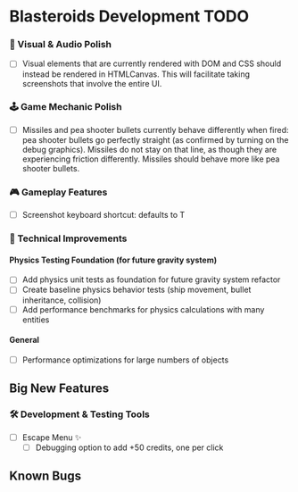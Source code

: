 # Blasteroids Development TODO

### 🎨 Visual & Audio Polish

- [ ] Visual elements that are currently rendered with DOM and CSS should
      instead be rendered in HTMLCanvas. This will facilitate taking screenshots
      that involve the entire UI.

### 🕹️ Game Mechanic Polish

- [ ] Missiles and pea shooter bullets currently behave differently when fired:
      pea shooter bullets go perfectly straight (as confirmed by turning on the
      debug graphics). Missiles do not stay on that line, as though they are
      experiencing friction differently. Missiles should behave more like pea
      shooter bullets.

### 🎮 Gameplay Features

- [ ] Screenshot keyboard shortcut: defaults to T

### 🔧 Technical Improvements

#### Physics Testing Foundation (for future gravity system)

- [ ] Add physics unit tests as foundation for future gravity system refactor
- [ ] Create baseline physics behavior tests (ship movement, bullet inheritance, collision)
- [ ] Add performance benchmarks for physics calculations with many entities

#### General

- [ ] Performance optimizations for large numbers of objects

## Big New Features

### 🛠️ Development & Testing Tools

- [ ] Escape Menu ✨
    - [ ] Debugging option to add +50 credits, one per click

## Known Bugs
